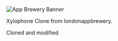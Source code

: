 ![App Brewery Banner](https://github.com/londonappbrewery/Images/blob/master/AppBreweryBanner.png)

Xylophone Clone from londonappbrewery.

Cloned and modified

